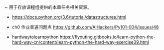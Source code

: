 ~ 用于存放课程组提供的本章任务相关资源。

* https://docs.python.org/3.6/tutorial/datastructures.html

* ch0 作业普遍问题点
   https://github.com/AIHackers/Py101-004/issues/48

* hardwaytolearnpython
   https://flyouting.gitbooks.io/learn-python-the-hard-way-cn/content/learn-python-the-hard-way-exercise39.html
